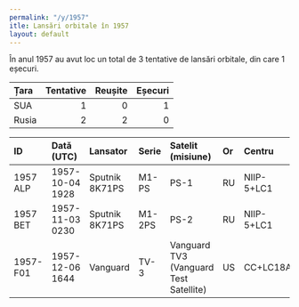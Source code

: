 ```yaml
---
permalink: "/y/1957"
itle: Lansări orbitale în 1957
layout: default
---
```


În anul 1957 au avut loc un total de 3 tentative de lansări orbitale, din care 1 eșecuri.


| Țara   |   Tentative |   Reușite |   Eșecuri |
|:-------|------------:|----------:|----------:|
| SUA    |           1 |         0 |         1 |
| Rusia  |           2 |         2 |         0 |


| ID       | Dată (UTC)      | Lansator       | Serie   | Satelit (misiune)                      | Or   | Centru     | R   |
|:---------|:----------------|:---------------|:--------|:---------------------------------------|:-----|:-----------|:----|
| 1957 ALP | 1957-10-04 1928 | Sputnik 8K71PS | M1-PS   | PS-1                                   | RU   | NIIP-5+LC1 | S   |
| 1957 BET | 1957-11-03 0230 | Sputnik 8K71PS | M1-2PS  | PS-2                                   | RU   | NIIP-5+LC1 | S   |
| 1957-F01 | 1957-12-06 1644 | Vanguard       | TV-3    | Vanguard TV3 (Vanguard Test Satellite) | US   | CC+LC18A   | F   |

